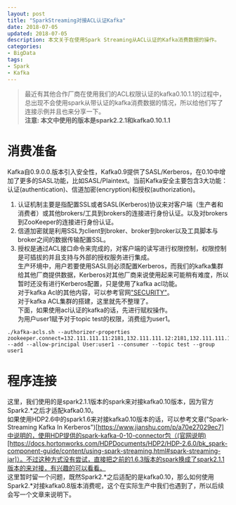 ```yaml
---
layout: post
title: "SparkStreaming对接ACL认证Kafka"
date: 2018-07-05
updated: 2018-07-05
description: 本文关于在使用Spark Streaming从ACL认证的Kafka消费数据的操作。
categories:
- BigData
tags:
- Spark
- Kafka
---
```


> 最近有其他合作厂商在使用我们的ACL权限认证的kafka0.10.1.1的过程中，总出现不会使用spark从带认证的kafka消费数据的情况，所以给他们写了连接示例并且也来分享一下。  
> **注意: 本文中使用的版本是spark2.2.1和kafka0.10.1.1**  
  
# 消费准备  
Kafka自0.9.0.0.版本引入安全性，Kafka0.9提供了SASL/Kerberos，在0.10中增加了更多的SASL功能，比如SASL/Plaintext。当前Kafka安全主要包含3大功能：认证(authentication)、信道加密(encryption)和授权(authorization)。  
1. 认证机制主要是指配置SSL或者SASL(Kerberos)协议来对客户端（生产者和消费者）或其他brokers/工具到brokers的连接进行身份认证。以及对brokers到ZooKeeper的连接进行身份认证。  
2. 信道加密就是利用SSL为client到broker、broker到broker以及工具脚本与broker之间的数据传输配置SSL。  
3. 授权是通过ACL接口命令来完成的，对客户端的读写进行权限控制，权限控制是可插拔的并且支持与外部的授权服务进行集成。  
生产环境中，用户若要使用SASL则必须配置Kerberos，而我们的kafka集群给其他厂商提供数据，Kerberos对其他厂商来说使用起来可能稍有难度，所以暂时还没有进行Kerberos配置，只是使用了kafka acl功能。  
对于kafka Acl的其他内容，可以参考官网["SECURITY"](http://kafka.apache.org/0101/documentation.html#security)。  
对于kafka ACL集群的搭建，这里就先不整理了。  
下面，如果使用acl认证的kafka的话，先进行赋权操作。  
为用户user1赋予对于topic test的权限，消费组为user1。  
```
./kafka-acls.sh --authorizer-properties zookeeper.connect=132.111.111.11:2181,132.111.111.12:2181,132.111.111.13:2181/kafka --add --allow-principal User:user1 --consumer --topic test --group user1
```  
# 程序连接  
这里，我们使用的是spark2.1.1版本的spark来对接kafka0.10版本，因为官方Spark2.*之后才适配kafka0.10。  
如果使用HDP2.6中的spark1.6来对接kafka0.10版本的话，可以参考文章("Spark-Streaming Kafka In Kerberos")[https://www.jianshu.com/p/a70e27029ec7]中说明的，使用HDP提供的spark-kafka-0-10-connector包（(官网说明)[https://docs.hortonworks.com/HDPDocuments/HDP2/HDP-2.6.0/bk_spark-component-guide/content/using-spark-streaming.html#spark-streaming-jar]）。不过这种方式没有尝试，直接把之前的1.6.3版本的spark换成了spark2.1.1版本的来对接，有兴趣的可以看看。  
这里暂时留一个问题，既然Spark2.*之后适配的是kafka0.10，那么如何使用Spark2.*对接kafka0.8版本消费呢，这个在实际生产中我们也遇到了，所以后续会写一个文章来说明下。  
  
  
  
  
  
  
  
  
  
  
  
  
  
